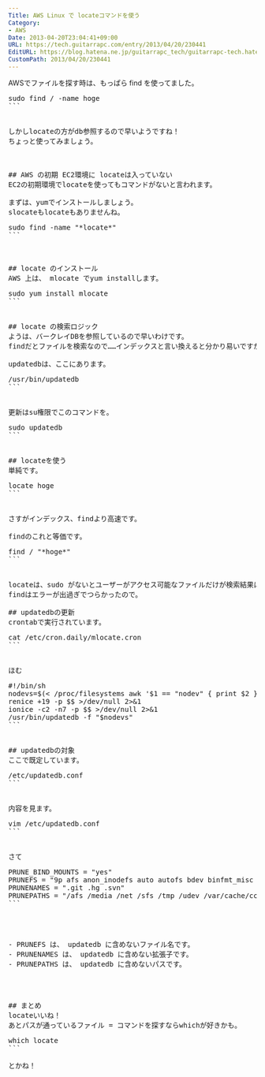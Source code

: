 ```yaml
---
Title: AWS Linux で locateコマンドを使う
Category:
- AWS
Date: 2013-04-20T23:04:41+09:00
URL: https://tech.guitarrapc.com/entry/2013/04/20/230441
EditURL: https://blog.hatena.ne.jp/guitarrapc_tech/guitarrapc-tech.hatenablog.com/atom/entry/11696248318757675584
CustomPath: 2013/04/20/230441
---
```


AWSでファイルを探す時は、もっぱら find を使ってました。
<pre class="brush: bash">
sudo find / -name hoge
```


しかしlocateの方がdb参照するので早いようですね！
ちょっと使ってみましょう。



## AWS の初期 EC2環境に locateは入っていない
EC2の初期環境でlocateを使ってもコマンドがないと言われます。

まずは、yumでインストールしましょう。
slocateもlocateもありませんね。
<pre class="brush: bash">
sudo find -name &quot;*locate*&quot;
```



## locate のインストール
AWS 上は、 mlocate でyum installします。
<pre class="brush: bash">
sudo yum install mlocate
```


## locate の検索ロジック
ようは、バークレイDBを参照しているので早いわけです。
findだとファイルを検索なので……インデックスと言い換えると分かり易いですか？

updatedbは、ここにあります。
<pre class="brush: bash">
/usr/bin/updatedb
```


更新はsu権限でこのコマンドを。
<pre class="brush: bash">
sudo updatedb
```


## locateを使う
単純です。
<pre class="brush: bash">
locate hoge
```


さすがインデックス、findより高速です。

findのこれと等価です。
<pre class="brush: bash">
find / &quot;*hoge*&quot;
```


locateは、sudo がないとユーザーがアクセス可能なファイルだけが検索結果に出るのでいいですね。
findはエラーが出過ぎでつらかったので。

## updatedbの更新
crontabで実行されています。
<pre class="brush: bash">
cat /etc/cron.daily/mlocate.cron
```


ほむ
<pre class="brush: bash">
#!/bin/sh
nodevs=$(&lt; /proc/filesystems awk '$1 == &quot;nodev&quot; { print $2 }')
renice +19 -p $$ &gt;/dev/null 2&gt;&amp;1
ionice -c2 -n7 -p $$ &gt;/dev/null 2&gt;&amp;1
/usr/bin/updatedb -f &quot;$nodevs&quot;
```


## updatedbの対象
ここで既定しています。
<pre class="brush: bash">
/etc/updatedb.conf
```


内容を見ます。
<pre class="brush: bash">
vim /etc/updatedb.conf
```


さて
<pre class="brush: bash">
PRUNE_BIND_MOUNTS = &quot;yes&quot;
PRUNEFS = &quot;9p afs anon_inodefs auto autofs bdev binfmt_misc cgroup cifs coda configfs cpuset debugfs devpts ecryptfs exofs fuse fusectl gfs gfs2 hugetlbfs inotifyfs iso9660 jffs2 lustre mqueue ncpfs nfs nfs4 nfsd pipefs proc ramfs rootfs rpc_pipefs securityfs selinuxfs sfs sockfs sysfs tmpfs ubifs udf usbfs&quot;
PRUNENAMES = &quot;.git .hg .svn&quot;
PRUNEPATHS = &quot;/afs /media /net /sfs /tmp /udev /var/cache/ccache /var/spool/cups /var/spool/squid /var/tmp&quot;
```




- PRUNEFS は、 updatedb に含めないファイル名です。
- PRUNENAMES は、 updatedb に含めない拡張子です。
- PRUNEPATHS は、 updatedb に含めないパスです。




## まとめ
locateいいね！
あとパスが通っているファイル = コマンドを探すならwhichが好きかも。
<pre class="brush: bash">
which locate
```

とかね！
